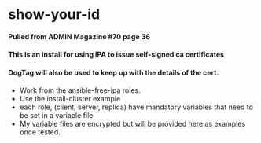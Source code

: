 # show-your-id
#### Pulled from ADMIN Magazine #70 page 36 
#### This is an install for using IPA to issue self-signed ca certificates
#### DogTag will also be used to keep up with the details of the cert. 
- Work from the ansible-free-ipa roles. 
- Use the install-cluster example
- each role, (client, server, replica) have mandatory variables that need to be set in a variable file. 
- My variable files are encrypted but will be provided here as examples once tested. 
